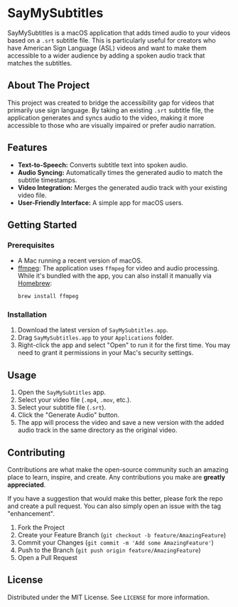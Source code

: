 # SayMySubtitles

SayMySubtitles is a macOS application that adds timed audio to your videos based on a `.srt` subtitle file. This is particularly useful for creators who have American Sign Language (ASL) videos and want to make them accessible to a wider audience by adding a spoken audio track that matches the subtitles.

## About The Project

This project was created to bridge the accessibility gap for videos that primarily use sign language. By taking an existing `.srt` subtitle file, the application generates and syncs audio to the video, making it more accessible to those who are visually impaired or prefer audio narration.

## Features

*   **Text-to-Speech:** Converts subtitle text into spoken audio.
*   **Audio Syncing:** Automatically times the generated audio to match the subtitle timestamps.
*   **Video Integration:** Merges the generated audio track with your existing video file.
*   **User-Friendly Interface:** A simple app for macOS users.

## Getting Started

### Prerequisites

*   A Mac running a recent version of macOS.
*   [ffmpeg](https://ffmpeg.org/): The application uses `ffmpeg` for video and audio processing. While it's bundled with the app, you can also install it manually via [Homebrew](https://brew.sh/):
    ```sh
    brew install ffmpeg
    ```

### Installation

1.  Download the latest version of `SayMySubtitles.app`.
2.  Drag `SayMySubtitles.app` to your `Applications` folder.
3.  Right-click the app and select "Open" to run it for the first time. You may need to grant it permissions in your Mac's security settings.

## Usage

1.  Open the `SayMySubtitles` app.
2.  Select your video file (`.mp4`, `.mov`, etc.).
3.  Select your subtitle file (`.srt`).
4.  Click the "Generate Audio" button.
5.  The app will process the video and save a new version with the added audio track in the same directory as the original video.

## Contributing

Contributions are what make the open-source community such an amazing place to learn, inspire, and create. Any contributions you make are **greatly appreciated**.

If you have a suggestion that would make this better, please fork the repo and create a pull request. You can also simply open an issue with the tag "enhancement".

1.  Fork the Project
2.  Create your Feature Branch (`git checkout -b feature/AmazingFeature`)
3.  Commit your Changes (`git commit -m 'Add some AmazingFeature'`)
4.  Push to the Branch (`git push origin feature/AmazingFeature`)
5.  Open a Pull Request

## License

Distributed under the MIT License. See `LICENSE` for more information.